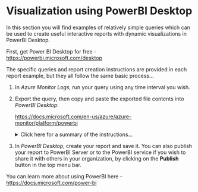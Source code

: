 # Visualization using PowerBI Desktop

In this section you will find examples of relatively simple queries which can be used to create useful interactive reports with dynamic visualizations in PowerBI Desktop.

First, get Power BI Desktop for free - <https://powerbi.microsoft.com/desktop>

The specific queries and report creation instructions are provided in each report example, but they all follow the same basic process...

1. In *Azure Monitor Logs*, run your query using any time interval you wish.

2. Export the query, then copy and paste the exported file contents into *PowerBI Desktop*:

   <https://docs.microsoft.com/en-us/azure/azure-monitor/platform/powerbi>

   <details>

   <summary>Click here for a summary of the instructions...</summary>

   <p>

   In *Azure Monitor Logs*:

   1. After running a query, in the menu bar select **Export > Power BI Query (M)** to generate a "PowerBIQuery.txt" file.

   2. Open the "PowerBIQuery.txt" text file and copy its contents.

   In *PowerBI Desktop*:

   1. In the top menu bar click on the **Get Data** button and choose **Blank Query** to open the *Query Editor* window.

   2. In the *Query Editor* window, from the top menu bar select **Advanced Editor**.

   3. In the *Advanced Editor* window paste the contents of the exported file into the query and click **Done**. You may be prompted for credentials to connect to Azure.

   4. Type in a descriptive name for the query if you wish, then click **Close and Apply** to add the dataset to the report.

   </p>

   </details>

3. In *PowerBI Desktop*, create your report and save it. You can also publish your report to PowerBI Server or to the PowerBI service if you wish to share it with others in your organization, by clicking on the **Publish** button in the top menu bar.

You can learn more about using PowerBI here - <https://docs.microsoft.com/power-bi>